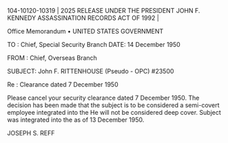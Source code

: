 104-10120-10319 | 2025 RELEASE UNDER THE PRESIDENT JOHN F. KENNEDY ASSASSINATION RECORDS ACT OF 1992 |

Office Memorandum • UNITED STATES GOVERNMENT

TO : Chief, Special Security Branch DATE: 14 December 1950

FROM : Chief, Overseas Branch

SUBJECT: John F. RITTENHOUSE (Pseudo - OPC)
#23500

Re : Clearance dated 7 December 1950

Please cancel your security clearance dated 7 December 1950. The decision has been made that the subject is to be considered a semi-covert employee integrated into the He will not be considered deep cover.
Subject was integrated into the as of 13 December 1950.

JOSEPH S. REFF
